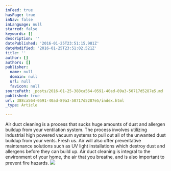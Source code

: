 ```yaml
---
inFeed: true
hasPage: true
inNav: false
inLanguage: null
starred: false
keywords: []
description: ''
datePublished: '2016-01-25T23:51:15.981Z'
dateModified: '2016-01-25T23:51:02.521Z'
title: ''
author: []
authors: []
publisher:
  name: null
  domain: null
  url: null
  favicon: null
sourcePath: _posts/2016-01-25-388ca564-0591-40ad-89a3-50717d5287e5.md
published: true
url: 388ca564-0591-40ad-89a3-50717d5287e5/index.html
_type: Article

---
```

Air duct cleaning is a process that sucks huge amounts of dust and allergen buildup from your ventilation system.  The process involves utilizing industrial high powered vacuum systems to pull out all of the unwanted dust buildup from your vents. Fresh us. Air will also offer preventative maintenance solutions such as UV light installations which destroy dust and allergens before they can build up.  Air duct cleaning is integral to the environment of your home, the air that you breathe, and is also important to prevent fire hazards.
![](https://the-grid-user-content.s3-us-west-2.amazonaws.com/7f28324d-4c9d-4417-83ad-648c3309a3fe.jpg)